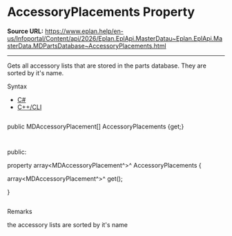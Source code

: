 # AccessoryPlacements Property

**Source URL:** https://www.eplan.help/en-us/Infoportal/Content/api/2026/Eplan.EplApi.MasterDatau~Eplan.EplApi.MasterData.MDPartsDatabase~AccessoryPlacements.html

---

Gets all accessory lists that are stored in the parts database. They are sorted by it's name.

Syntax

- [C#](#i-syntax-CS)
- [C++/CLI](#i-syntax-CPP2005)

```
```
public MDAccessoryPlacement[] AccessoryPlacements {get;}
```
```

```
```
public:

property array<MDAccessoryPlacement^>^ AccessoryPlacements {

   array<MDAccessoryPlacement^>^ get();

}
```
```

Remarks

the accessory lists are sorted by it's name

